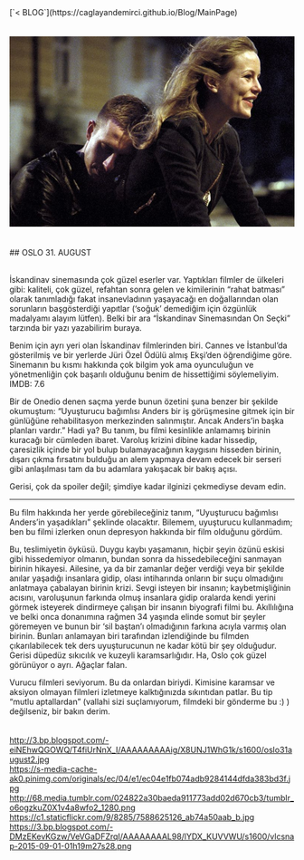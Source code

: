 <html><head><link rel="icon" href="../coloricon.png"></head></html>
[`< BLOG`](https://caglayandemirci.github.io/Blog/MainPage)
<br><br><br>
<img src="oslo.jpg">
<br><br><br>
## OSLO 31. AUGUST
<br><br>

İskandinav sinemasında çok güzel eserler var. Yaptıkları filmler de ülkeleri gibi: kaliteli, çok güzel, refahtan sonra gelen ve kimilerinin “rahat batması” olarak tanımladığı fakat insanevladının yaşayacağı en doğallarından olan sorunların başgösterdiği yapıtlar (‘soğuk’ demediğim için özgünlük madalyamı alayım lütfen). Belki bir ara “İskandinav Sinemasından On Seçki” tarzında bir yazı yazabilirim buraya.

Benim için ayrı yeri olan İskandinav filmlerinden biri. Cannes ve İstanbul’da gösterilmiş ve bir yerlerde Jüri Özel Ödülü almış Ekşi’den öğrendiğime göre. Sinemanın bu kısmı hakkında çok bilgim yok ama oyunculuğun ve yönetmenliğin çok başarılı olduğunu benim de hissettiğimi söylemeliyim. IMDB: 7.6

Bir de Onedio denen saçma yerde bunun özetini şuna benzer bir şekilde okumuştum: “Uyuşturucu bağımlısı Anders bir iş görüşmesine gitmek için bir günlüğüne rehabilitasyon merkezinden salınmıştır. Ancak Anders’in başka planları vardır.” Hadi ya? Bu tanım, bu filmi kesinlikle anlamamış birinin kuracağı bir cümleden ibaret. Varoluş krizini dibine kadar hissedip, çaresizlik içinde bir yol bulup bulamayacağının kaygısını hisseden birinin, dışarı çıkma fırsatını bulduğu an alem yapmaya devam edecek bir serseri gibi anlaşılması tam da bu adamlara yakışacak bir bakış açısı.

Gerisi, çok da spoiler değil; şimdiye kadar ilginizi çekmediyse devam edin.<br>

***

Bu film hakkında her yerde görebileceğiniz tanım, “Uyuşturucu bağımlısı Anders’in yaşadıkları” şeklinde olacaktır. Bilemem, uyuşturucu kullanmadım; ben bu filmi izlerken onun depresyon hakkında bir film olduğunu gördüm. 

Bu, teslimiyetin öyküsü. Duygu kaybı yaşamanın, hiçbir şeyin özünü eskisi gibi hissedemiyor olmanın, bundan sonra da hissedebileceğini sanmayan birinin hikayesi. Ailesine, ya da bir zamanlar değer verdiği veya bir şekilde anılar yaşadığı insanlara gidip, olası intiharında onların bir suçu olmadığını anlatmaya çabalayan birinin krizi. Sevgi isteyen bir insanın; kaybetmişliğinin acısını, varoluşunun farkında olmuş insanlara gidip oralarda kendi yerini görmek isteyerek dindirmeye çalışan bir insanın biyografi filmi bu. Akıllılığına ve belki onca donanımına rağmen 34 yaşında elinde somut bir şeyler göremeyen ve bunun bir ‘sil baştan’ı olmadığının farkına acıyla varmış olan birinin. Bunları anlamayan biri tarafından izlendiğinde bu filmden çıkarılabilecek tek ders uyuşturucunun ne kadar kötü bir şey olduğudur. Gerisi düpedüz sıkıcılık ve kuzeyli karamsarlığıdır. Ha, Oslo çok güzel görünüyor o ayrı. Ağaçlar falan. 

Vurucu filmleri seviyorum. Bu da onlardan biriydi. Kimisine karamsar ve aksiyon olmayan filmleri izletmeye kalktığınızda sıkıntıdan patlar. Bu tip “mutlu aptallardan” (vallahi sizi suçlamıyorum, filmdeki bir gönderme bu :) ) değilseniz, bir bakın derim.
<br><br><br>
http://3.bp.blogspot.com/-eiNEhwQGOWQ/T4fiUrNnX_I/AAAAAAAAAig/X8UNJ1WhG1k/s1600/oslo31august2.jpg<br>
https://s-media-cache-ak0.pinimg.com/originals/ec/04/e1/ec04e1fb074adb9284144dfda383bd3f.jpg<br>
http://68.media.tumblr.com/024822a30baeda911773add02d670cb3/tumblr_o6ogzkuZ0X1v4a8wfo2_1280.png<br>
https://c1.staticflickr.com/9/8285/7588625126_ab74a50aab_b.jpg<br>
https://3.bp.blogspot.com/-DMzEKevKGzw/VeVGaDFZrqI/AAAAAAAAL98/lYDX_KUVVWU/s1600/vlcsnap-2015-09-01-01h19m27s28.png<br>
<br><br><br>
<br><br>
<br>
